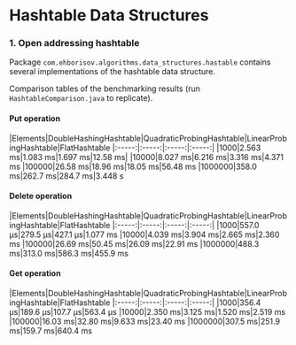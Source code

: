 Hashtable Data Structures
===========================

### 1. Open addressing hashtable

Package `com.ehborisov.algorithms.data_structures.hastable` contains several
implementations of the hashtable data structure.

Comparison tables of the benchmarking results (run `HashtableComparison.java` to replicate).

#### Put operation

|Elements|DoubleHashingHashtable|QuadraticProbingHashtable|LinearProbingHashtable|FlatHashtable
|:-----:|:-----:|:-----:|:-----:|
|1000|2.563 ms|1.083 ms|1.697 ms|12.58 ms|
|10000|8.027 ms|6.216 ms|3.316 ms|4.371 ms
|100000|26.58 ms|18.96 ms|18.05 ms|56.48 ms
|1000000|358.0 ms|262.7 ms|284.7 ms|3.448 s

#### Delete operation

|Elements|DoubleHashingHashtable|QuadraticProbingHashtable|LinearProbingHashtable|FlatHashtable
|:-----:|:-----:|:-----:|:-----:|
|1000|557.0 μs|279.5 μs|427.1 μs|1.077 ms
|10000|4.039 ms|3.904 ms|2.665 ms|2.360 ms
|100000|26.69 ms|50.45 ms|26.09 ms|22.91 ms
|1000000|488.3 ms|313.0 ms|586.3 ms|455.9 ms

#### Get operation

|Elements|DoubleHashingHashtable|QuadraticProbingHashtable|LinearProbingHashtable|FlatHashtable
|:-----:|:-----:|:-----:|:-----:|
|1000|356.4 μs|189.6 μs|107.7 μs|563.4 μs
|10000|2.350 ms|3.125 ms|1.520 ms|2.519 ms
|100000|16.03 ms|32.80 ms|9.633 ms|23.40 ms
|1000000|307.5 ms|251.9 ms|159.7 ms|640.4 ms

